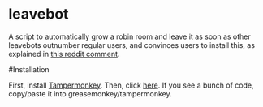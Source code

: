# leavebot

A script to automatically grow a robin room and leave it as soon as other leavebots outnumber regular users, and convinces users to install this, as explained in [this reddit comment](https://www.reddit.com/r/robintracking/comments/4desi0/tier_15_ccandeshle/d1rf3j7).

#Installation

First, install [Tampermonkey](http://tampermonkey.net/). Then, click [here](https://raw.githubusercontent.com/joefarebrother/leavebot/master/leavebot.js). If you see a bunch of code, copy/paste it into greasemonkey/tampermonkey.

